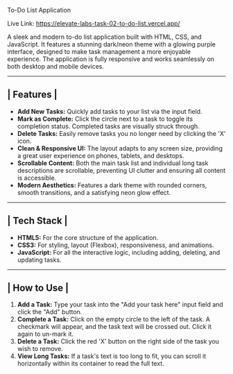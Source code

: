 
 To-Do List Application

Live Link: https://elevate-labs-task-02-to-do-list.vercel.app/

A sleek and modern to-do list application built with HTML, CSS, and JavaScript. It features a stunning dark/neon theme with a glowing purple interface, designed to make task management a more enjoyable experience. The application is fully responsive and works seamlessly on both desktop and mobile devices.

----------------
|   Features   |
----------------

* **Add New Tasks:** Quickly add tasks to your list via the input field.
* **Mark as Complete:** Click the circle next to a task to toggle its completion status. Completed tasks are visually struck through.
* **Delete Tasks:** Easily remove tasks you no longer need by clicking the 'X' icon.
* **Clean & Responsive UI:** The layout adapts to any screen size, providing a great user experience on phones, tablets, and desktops.
* **Scrollable Content:** Both the main task list and individual long task descriptions are scrollable, preventing UI clutter and ensuring all content is accessible.
* **Modern Aesthetics:** Features a dark theme with rounded corners, smooth transitions, and a satisfying neon glow effect.

-----------------
|   Tech Stack  |
-----------------

* **HTML5:** For the core structure of the application.
* **CSS3:** For styling, layout (Flexbox), responsiveness, and animations.
* **JavaScript:** For all the interactive logic, including adding, deleting, and updating tasks.

--------------------
|   How to Use   |
--------------------

1.  **Add a Task:** Type your task into the "Add your task here" input field and click the "Add" button.
2.  **Complete a Task:** Click on the empty circle to the left of the task. A checkmark will appear, and the task text will be crossed out. Click it again to un-mark it.
3.  **Delete a Task:** Click the red 'X' button on the right side of the task you wish to remove.
4.  **View Long Tasks:** If a task's text is too long to fit, you can scroll it horizontally within its container to read the full text.
